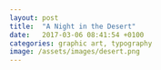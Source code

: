 ```yaml
---
layout: post
title:  "A Night in the Desert"
date:   2017-03-06 08:41:54 +0100
categories: graphic art, typography
image: /assets/images/desert.png
---
```

